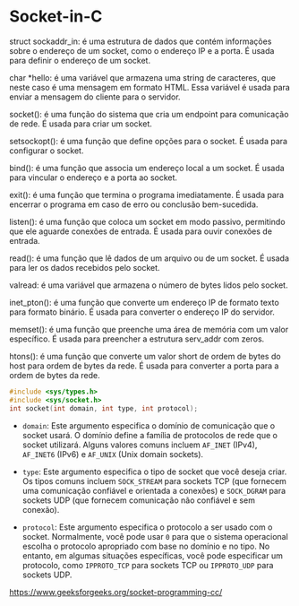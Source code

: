 # Socket-in-C

struct sockaddr_in: é uma estrutura de dados que contém informações sobre o endereço de um socket, como o endereço IP e a porta. É usada para definir o endereço de um socket.

char *hello: é uma variável que armazena uma string de caracteres, que neste caso é uma mensagem em formato HTML. Essa variável é usada para enviar a mensagem do cliente para o servidor.

socket(): é uma função do sistema que cria um endpoint para comunicação de rede. É usada para criar um socket.

setsockopt(): é uma função que define opções para o socket. É usada para configurar o socket.

bind(): é uma função que associa um endereço local a um socket. É usada para vincular o endereço e a porta ao socket.

exit(): é uma função que termina o programa imediatamente. É usada para encerrar o programa em caso de erro ou conclusão bem-sucedida.

listen(): é uma função que coloca um socket em modo passivo, permitindo que ele aguarde conexões de entrada. É usada para ouvir conexões de entrada.

read(): é uma função que lê dados de um arquivo ou de um socket. É usada para ler os dados recebidos pelo socket.

valread: é uma variável que armazena o número de bytes lidos pelo socket.

inet_pton(): é uma função que converte um endereço IP de formato texto para formato binário. É usada para converter o endereço IP do servidor.

memset(): é uma função que preenche uma área de memória com um valor específico. É usada para preencher a estrutura serv_addr com zeros.

htons(): é uma função que converte um valor short de ordem de bytes do host para ordem de bytes da rede. É usada para converter a porta para a ordem de bytes da rede.

```c
#include <sys/types.h>
#include <sys/socket.h>
int socket(int domain, int type, int protocol);
```

- `domain`: Este argumento especifica o domínio de comunicação que o socket usará. O domínio define a família de protocolos de rede que o socket utilizará. Alguns valores comuns incluem `AF_INET` (IPv4), `AF_INET6` (IPv6) e `AF_UNIX` (Unix domain sockets).

- `type`: Este argumento especifica o tipo de socket que você deseja criar. Os tipos comuns incluem `SOCK_STREAM` para sockets TCP (que fornecem uma comunicação confiável e orientada a conexões) e `SOCK_DGRAM` para sockets UDP (que fornecem comunicação não confiável e sem conexão).

- `protocol`: Este argumento especifica o protocolo a ser usado com o socket. Normalmente, você pode usar `0` para que o sistema operacional escolha o protocolo apropriado com base no domínio e no tipo. No entanto, em algumas situações específicas, você pode especificar um protocolo, como `IPPROTO_TCP` para sockets TCP ou `IPPROTO_UDP` para sockets UDP.

https://www.geeksforgeeks.org/socket-programming-cc/